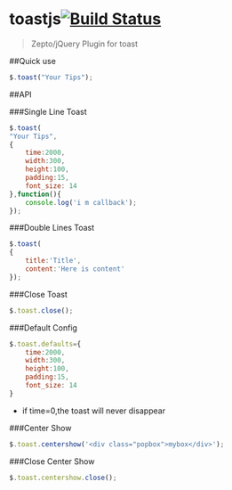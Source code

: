 toastjs[![Build Status](https://travis-ci.org/devWayne/toast.js.svg?branch=master)](https://travis-ci.org/devWayne/toast.js)
============
> Zepto/jQuery Plugin for toast

##Quick use

```javascript  
$.toast("Your Tips");
```
##API

###Single Line Toast
```javascript  
$.toast(
"Your Tips",
{
	time:2000,
	width:300,
	height:100,
	padding:15,
	font_size: 14
},function(){
	console.log('i m callback');
});
``` 

###Double Lines Toast
```javascript  
$.toast(
{
	title:'Title',
	content:'Here is content'
});
```


###Close Toast
```javascript 
$.toast.close();
```


###Default Config
```javascript  
$.toast.defaults={
	time:2000,
	width:300,
	height:100,
	padding:15,
	font_size: 14
}
```
 - if time=0,the toast will never disappear

###Center Show
```javascript 
$.toast.centershow('<div class="popbox">mybox</div>');
```

###Close Center Show
```javascript 
$.toast.centershow.close();
```




